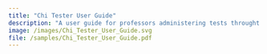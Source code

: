 ```yaml
---
title: "Chi Tester User Guide"
description: "A user guide for professors administering tests throught Weber State University's proprietary Chi Tester software."
image: /images/Chi_Tester_User_Guide.svg
file: /samples/Chi_Tester_User_Guide.pdf
---    
```


